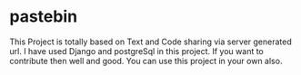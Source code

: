 # pastebin
This Project is totally based on Text and Code sharing via server generated url. I have used Django and postgreSql in this project. If you want to contribute then well and good. You can use this project in your own also.

